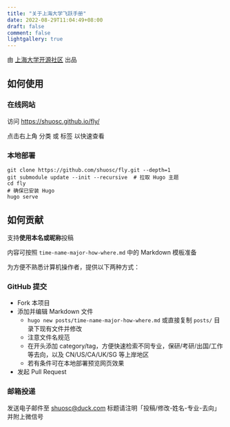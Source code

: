 ```yaml
---
title: "关于上海大学飞跃手册"
date: 2022-08-29T11:04:49+08:00
draft: false
comment: false
lightgallery: true
---
```


由 [上海大学开源社区](https://github.com/shuosc/) 出品

## 如何使用

### 在线网站

访问 https://shuosc.github.io/fly/

点击右上角 分类 或 标签 以快速查看

### 本地部署

```
git clone https://github.com/shuosc/fly.git --depth=1
git submodule update --init --recursive  # 拉取 Hugo 主题
cd fly
# 确保已安装 Hugo
hugo serve
```

## 如何贡献

支持**使用本名或昵称**投稿

内容可按照 `time-name-major-how-where.md` 中的 Markdown 模板准备

为方便不熟悉计算机操作者，提供以下两种方式：

### GitHub 提交

- Fork 本项目
- 添加并编辑 Markdown 文件
  - `hugo new posts/time-name-major-how-where.md` 或直接复制 `posts/` 目录下现有文件并修改
  - 注意文件名规范
  - 在开头添加 category/tag，方便快速检索不同专业，保研/考研/出国/工作等去向，以及 CN/US/CA/UK/SG 等上岸地区 
  - 若有条件可在本地部署预览网页效果
- 发起 Pull Request

### 邮箱投递

发送电子邮件至 shuosc@duck.com 标题请注明「投稿/修改-姓名-专业-去向」并附上微信号
